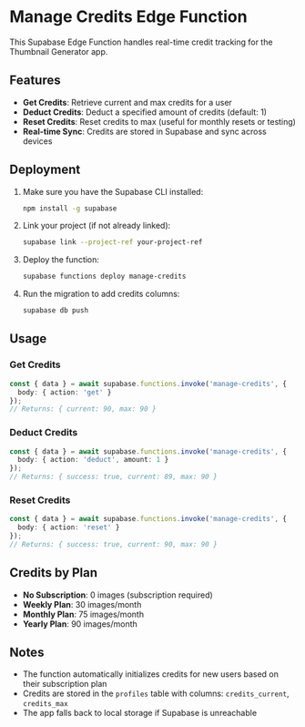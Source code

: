 # Manage Credits Edge Function

This Supabase Edge Function handles real-time credit tracking for the Thumbnail Generator app.

## Features

- **Get Credits**: Retrieve current and max credits for a user
- **Deduct Credits**: Deduct a specified amount of credits (default: 1)
- **Reset Credits**: Reset credits to max (useful for monthly resets or testing)
- **Real-time Sync**: Credits are stored in Supabase and sync across devices

## Deployment

1. Make sure you have the Supabase CLI installed:
   ```bash
   npm install -g supabase
   ```

2. Link your project (if not already linked):
   ```bash
   supabase link --project-ref your-project-ref
   ```

3. Deploy the function:
   ```bash
   supabase functions deploy manage-credits
   ```

4. Run the migration to add credits columns:
   ```bash
   supabase db push
   ```

## Usage

### Get Credits
```typescript
const { data } = await supabase.functions.invoke('manage-credits', {
  body: { action: 'get' }
});
// Returns: { current: 90, max: 90 }
```

### Deduct Credits
```typescript
const { data } = await supabase.functions.invoke('manage-credits', {
  body: { action: 'deduct', amount: 1 }
});
// Returns: { success: true, current: 89, max: 90 }
```

### Reset Credits
```typescript
const { data } = await supabase.functions.invoke('manage-credits', {
  body: { action: 'reset' }
});
// Returns: { success: true, current: 90, max: 90 }
```

## Credits by Plan

- **No Subscription**: 0 images (subscription required)
- **Weekly Plan**: 30 images/month
- **Monthly Plan**: 75 images/month
- **Yearly Plan**: 90 images/month

## Notes

- The function automatically initializes credits for new users based on their subscription plan
- Credits are stored in the `profiles` table with columns: `credits_current`, `credits_max`
- The app falls back to local storage if Supabase is unreachable
